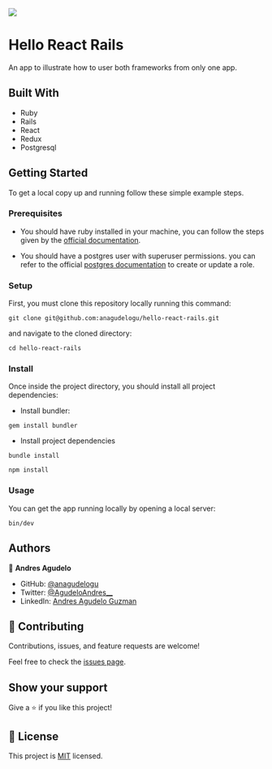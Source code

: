 ![](https://img.shields.io/badge/Microverse-blueviolet)

# Hello React Rails

An app to illustrate how to user both frameworks from only one app.

## Built With

- Ruby
- Rails
- React
- Redux
- Postgresql

## Getting Started

To get a local copy up and running follow these simple example steps.

### Prerequisites

- You should have ruby installed in your machine, you can follow the steps given by the [official documentation](https://www.ruby-lang.org/en/documentation/installation/).

- You should have a postgres user with superuser permissions. you can refer to the official [postgres documentation](https://www.postgresql.org/docs/current/role-attributes.html#:~:text=To%20create%20a%20new%20database,that%20is%20already%20a%20superuser.&text=A%20role%20must%20be%20explicitly,use%20CREATE%20ROLE%20name%20CREATEDB%20.) to create or update a role.

### Setup

First, you must clone this repository locally running this command:

```
git clone git@github.com:anagudelogu/hello-react-rails.git
```

and navigate to the cloned directory:

```
cd hello-react-rails
```

### Install

Once inside the project directory, you should install all project dependencies:

- Install bundler:

```
gem install bundler
```

- Install project dependencies

```
bundle install
```

```
npm install
```

### Usage

You can get the app running locally by opening a local server:

```
bin/dev
```

## Authors

👤 **Andres Agudelo**

- GitHub: [@anagudelogu](https://github.com/anagudelogu)
- Twitter: [@AgudeloAndres\_\_](https://twitter.com/AgudeloAndres__)
- LinkedIn: [Andres Agudelo Guzman](https://linkedin.com/in/aagst)

## 🤝 Contributing

Contributions, issues, and feature requests are welcome!

Feel free to check the [issues page](https://github.com/anagudelogu/hello-react-rails/issues).

## Show your support

Give a ⭐️ if you like this project!

## 📝 License

This project is [MIT](./LICENSE) licensed.
